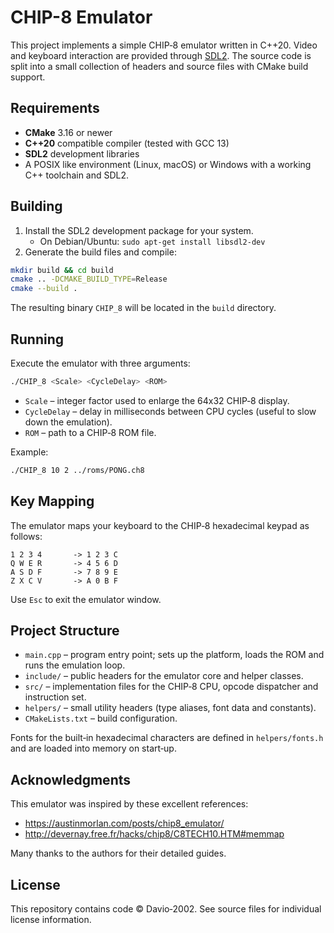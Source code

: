# CHIP-8 Emulator

This project implements a simple CHIP‑8 emulator written in C++20. Video and keyboard interaction are provided through [SDL2](https://www.libsdl.org/). The source code is split into a small collection of headers and source files with CMake build support.

## Requirements

- **CMake** 3.16 or newer
- **C++20** compatible compiler (tested with GCC 13)
- **SDL2** development libraries
- A POSIX like environment (Linux, macOS) or Windows with a working C++ toolchain and SDL2.

## Building

1. Install the SDL2 development package for your system.
   - On Debian/Ubuntu: `sudo apt-get install libsdl2-dev`
2. Generate the build files and compile:

```bash
mkdir build && cd build
cmake .. -DCMAKE_BUILD_TYPE=Release
cmake --build .
```

The resulting binary `CHIP_8` will be located in the `build` directory.

## Running

Execute the emulator with three arguments:

```bash
./CHIP_8 <Scale> <CycleDelay> <ROM>
```

- `Scale` – integer factor used to enlarge the 64x32 CHIP‑8 display.
- `CycleDelay` – delay in milliseconds between CPU cycles (useful to slow down the emulation).
- `ROM` – path to a CHIP‑8 ROM file.

Example:

```bash
./CHIP_8 10 2 ../roms/PONG.ch8
```

## Key Mapping

The emulator maps your keyboard to the CHIP‑8 hexadecimal keypad as follows:

```
1 2 3 4       -> 1 2 3 C
Q W E R       -> 4 5 6 D
A S D F       -> 7 8 9 E
Z X C V       -> A 0 B F
```

Use `Esc` to exit the emulator window.

## Project Structure

- `main.cpp` – program entry point; sets up the platform, loads the ROM and runs the emulation loop.
- `include/` – public headers for the emulator core and helper classes.
- `src/` – implementation files for the CHIP‑8 CPU, opcode dispatcher and instruction set.
- `helpers/` – small utility headers (type aliases, font data and constants).
- `CMakeLists.txt` – build configuration.

Fonts for the built‑in hexadecimal characters are defined in `helpers/fonts.h` and are loaded into memory on start‑up.

## Acknowledgments

This emulator was inspired by these excellent references:

- <https://austinmorlan.com/posts/chip8_emulator/>
- <http://devernay.free.fr/hacks/chip8/C8TECH10.HTM#memmap>

Many thanks to the authors for their detailed guides.

## License

This repository contains code © Davio‑2002. See source files for individual license information.
